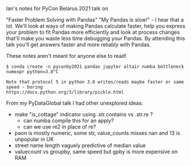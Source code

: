 Ian's notes for PyCon Belarus 2021 talk on

"Faster Problem Solving with Pandas"
"My Pandas is slow!" - I hear that a lot. We'll look at ways of making Pandas calculate faster, help you express your problem to fit Pandas more efficiently and look at process changes that'll make you waste less time debugging your Pandas. By attending this talk you'll get answers faster and more reliably with Pandas.

These notes aren't meant for anyone else to read!

```
$ conda create -n pyconby2021 pandas jupyter altair numba bottleneck numexpr python=3.8^C

Note that protocol 5 in python 3.8 writes/reads maybe faster or same speed - boring
https://docs.python.org/3/library/pickle.html
```

From my PyDataGlobal talk I had other unexplored ideas:
* make "is_cottage" indicator using .str.contains vs .str.re ?
  * can numba compile this for an apply?
  * can we use re2 in place of re?
* paon is mostly numeric, some str, value_counts misses nan and 13 is unpopular in UK
* street name length vaguely predictive of median value
* valuecount vs groupby, same speed but gpby is more expensive on RAM
